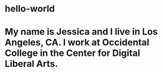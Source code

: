 # hello-world
# My name is Jessica and I live in Los Angeles, CA. I work at Occidental College in the Center for Digital Liberal Arts. 
